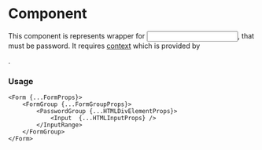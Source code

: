 # <PasswordGroup /> Component
This component is represents wrapper for [<Input />](./Input.md), that must be password.
It requires [context](../src/Form/FormContext.ts) which is provided by [<Form />](./Form.md).

### Usage

```tsx
<Form {...FormProps}>
    <FormGroup {...FormGroupProps}>
        <PasswordGroup {...HTMLDivElementProps}>
            <Input  {...HTMLInputProps} />
        </InputRange>   
    </FormGroup>
</Form>
```
